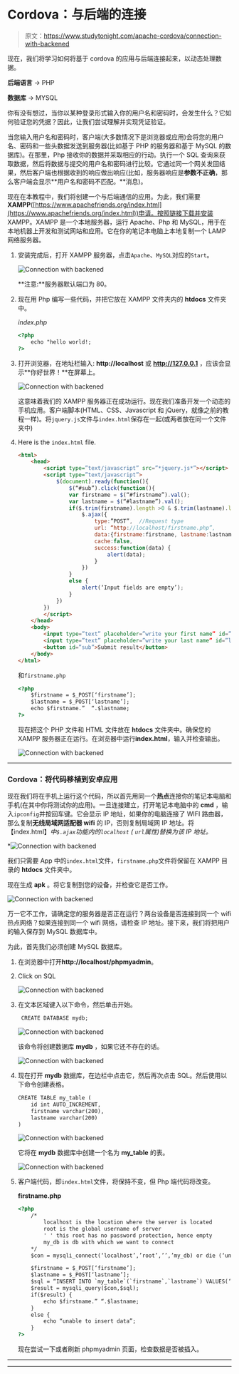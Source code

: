 # Cordova：与后端的连接

> 原文：<https://www.studytonight.com/apache-cordova/connection-with-backened>

现在，我们将学习如何将基于 cordova 的应用与后端连接起来，以动态处理数据。

**后端语言** → PHP

**数据库** → MYSQL

你有没有想过，当你以某种登录形式输入你的用户名和密码时，会发生什么？它如何验证您的凭据？因此，让我们尝试理解并实现凭证验证。

当您输入用户名和密码时，客户端(大多数情况下是浏览器或应用)会将您的用户名、密码和一些头数据发送到服务器(比如基于 PHP 的服务器和基于 MySQL 的数据库)。在那里，Php 接收你的数据并采取相应的行动。执行一个 SQL 查询来获取数据，然后将数据与提交的用户名和密码进行比较。它通过同一个网关发回结果，然后客户端也根据收到的响应做出响应(比如，服务器响应是**参数不正确**，那么客户端会显示**用户名和密码不匹配。**消息)。

现在在本教程中，我们将创建一个与后端通信的应用。为此，我们需要**XAMPP**([https://www.apachefriends.org/index.html](https://www.apachefriends.org/index.html))申请。按照链接下载并安装 XAMPP。XAMPP 是一个本地服务器，运行 Apache、Php 和 MySQL，用于在本地机器上开发和测试网站和应用。它在你的笔记本电脑上本地复制一个 LAMP 网络服务器。

1.  安装完成后，打开 XAMPP 服务器，点击`Apache`、`MySQL`对应的`Start`。

    ![Connection with backened](img/09a2b339da61435fbd9ba46fa1d49f86.png)

    **注意:**服务器默认端口为 80。

2.  现在用 Php 编写一些代码，并把它放在 XAMPP 文件夹内的 **htdocs** 文件夹中。

    *index.php*

    ```html
    <?php
        echo "hello world!;
    ?>
    ```

3.  打开浏览器，在地址栏输入: **http://localhost** 或 **http://127.0.0.1** ，应该会显示**你好世界！**在屏幕上。

    ![Connection with backened](img/ce69089f95e8f2fbdb5ad17638e77a08.png)

    这意味着我们的 XAMPP 服务器正在成功运行。现在我们准备开发一个动态的手机应用。客户端脚本(HTML、CSS、Javascript 和 jQuery，就像之前的教程一样)。将`jquery.js`文件与`index.html`保存在一起(或两者放在同一个文件夹中)

4.  Here is the `index.html` file.

    ```html
    <html>
        <head>
            <script type=”text/javascript” src=”*jquery.js*”></script>
            <script type=”text/javascript”>
                $(document).ready(function(){
                    $(“#sub”).click(function(){
                    var firstname = $(“#firstname”).val();
                    var lastname = $(“#lastname”).val();
                    if($.trim(firstname).length >0 & $.trim(lastname).length >0) {
                        $.ajax({
                            type:”POST”,  //Request type
                            url: “http://localhost/firstname.php”,   
                            data:{firstname:firstname, lastname:lastname},
                            cache:false,
                            success:function(data) {
                                alert(data);
                            }
                        })
                    } 
                    else {
                        alert(‘Input fields are empty’);
                    }
                })
            })
            </script>
        </head>
        <body>
            <input type=”text” placeholder=”write your first name” id=”firstname”>
            <input type=”text” placeholder=”write your last name” id=”lastname”>
            <button id=”sub”>Submit result</button>
        </body>
    </html> 
    ```

    和`firstname.php`

    ```html
    <?php
        $firstname = $_POST[‘firstname’];
        $lastname = $_POST[‘lastname’];
        echo $firstname.”  “.$lastname;
    ?>
    ```

    现在把这个 PHP 文件和 HTML 文件放在 **htdocs** 文件夹中。确保您的 XAMPP 服务器正在运行。在浏览器中运行**index.html**，输入并检查输出。

    ![Connection with backened](img/a60a6c3cb11128d80ab323fe41e03292.png)

* * *

### Cordova：将代码移植到安卓应用

现在我们将在手机上运行这个代码，所以首先用同一个**热点**连接你的笔记本电脑和手机(在其中你将测试你的应用)。一旦连接建立，打开笔记本电脑中的 **cmd** ，输入`ipconfig`并按回车键。它会显示 IP 地址，如果你的电脑连接了 WIFI 路由器，那么复制**无线局域网适配器 wifi** 的 IP，否则复制局域网 IP 地址。将【index.html】*中`$.ajax`功能内的`localhost` ( `url`属性)替换为该 IP 地址。*

 *![Connection with backened](img/c4de1c998b46b30726e3dfbc908ea437.png)

我们只需要 App 中的`index.html`文件，`firstname.php`文件将保留在 XAMPP 目录的 **htdocs** 文件夹中。

现在生成 **apk** 。将它复制到您的设备，并检查它是否工作。

![Connection with backened](img/92754b7f1011c86dfecc804bb196bb93.png)

万一它不工作，请确定您的服务器是否正在运行？两台设备是否连接到同一个 wifi 热点网络？如果连接到同一个 wifi 网络，请检查 IP 地址。接下来，我们将把用户的输入保存到 MySQL 数据库中。

为此，首先我们必须创建 MySQL 数据库。

1.  在浏览器中打开**http://localhost/phpmyadmin**。

2.  Click on SQL

    ![Connection with backened](img/83d4f03cb91c9989eb347440e288d328.png)

3.  在文本区域键入以下命令，然后单击开始。

    ```html
     CREATE DATABASE mydb;
    ```

    ![Connection with backened](img/08ac0389b59d297ccc3805e850e7ffa7.png)

    该命令将创建数据库 **mydb** ，如果它还不存在的话。

    ![Connection with backened](img/017d1814a551cd137e8af6cae3432e42.png)

4.  现在打开 **mydb** 数据库，在边栏中点击它，然后再次点击 SQL。然后使用以下命令创建表格。

    ```html
    CREATE TABLE my_table (
        id int AUTO_INCREMENT,
        firstname varchar(200),
        lastname varchar(200)
    )
    ```

    ![Connection with backened](img/67cf93f00e15e8de889f775dbcc4301c.png)

    它将在 **mydb** 数据库中创建一个名为 **my_table** 的表。

    ![Connection with backened](img/3154cf95956c4d0cb79f872157938e42.png)

5.  客户端代码，即`index.html`文件，将保持不变，但 Php 端代码将改变。

    **firstname.php**

    ```html
    <?php
        /*
            localhost is the location where the server is located
            root is the global username of server
            ' ' this root has no password protection, hence empty
            my_db is db with which we want to connect
        */
        $con = mysqli_connect(‘localhost’,’root’,’’,’my_db) or die (‘unable to connect’);

        $firstname = $_POST[‘firstname’];
        $lastname = $_POST[‘lastname’];
        $sql = “INSERT INTO `my_table`(`firstname`,`lastname`) VALUES(‘$firstname’,’$lastname’);
        $result = mysqli_query($con,$sql);
        if($result) {
            echo $firstname.” “.$lastname;
        } 
        else {
            echo “unable to insert data”;
        }	
    ?>
    ```

    现在尝试一下或者刷新 phpmyadmin 页面，检查数据是否被插入。

* * *

* * **